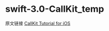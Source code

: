 # swift-3.0-CallKit_temp
原文链接
<a href="https://www.raywenderlich.com/150015/callkit-tutorial-ios">CallKit Tutorial for iOS</a>
